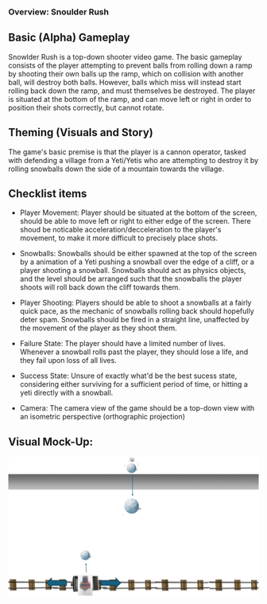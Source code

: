 ### Overview: Snoulder Rush

## Basic (Alpha) Gameplay
Snowlder Rush is a top-down shooter video game. The basic gameplay consists of the player attempting to prevent balls from rolling down a ramp by shooting their own balls up the ramp, which on collision with another ball, will destroy both balls. However, balls which miss will instead start rolling back down the ramp, and must themselves be destroyed. The player is situated at the bottom of the ramp, and can move left or right in order to position their shots correctly, but cannot rotate.

## Theming (Visuals and Story)
The game's basic premise is that the player is a cannon operator, tasked with defending a village from a Yeti/Yetis who are attempting to destroy it by rolling snowballs down the side of a mountain towards the village.

## Checklist items
- Player Movement: Player should be situated at the bottom of the screen, should be able to move left or right to either edge of the screen. There shoud be noticable acceleration/decceleration to the player's movement, to make it more difficult to precisely place shots.

- Snowballs: Snowballs should be either spawned at the top of the screen by a animation of a Yeti pushing a snowball over the edge of a cliff, or a player shooting a snowball. Snowballs should act as physics objects, and the level should be arranged such that the snowballs the player shoots will roll back down the cliff towards them.

- Player Shooting: Players should be able to shoot a snowballs at a fairly quick pace, as the mechanic of snowballs rolling back should hopefully deter spam. Snowballs should be fired in a straight line, unaffected by the movement of the player as they shoot them.

- Failure State: The player should have a limited number of lives. Whenever a snowball rolls past the player, they should lose a life, and they fail upon loss of all lives.

- Success State: Unsure of exactly what'd be the best sucess state, considering either surviving for a sufficient period of time, or hitting a yeti directly with a snowball.

- Camera: The camera view of the game should be a top-down view with an isometric perspective (orthographic projection)

## Visual Mock-Up:
![](https://github.com/lukaro707/IntMultProject/blob/main/mockup.png?raw=true)
